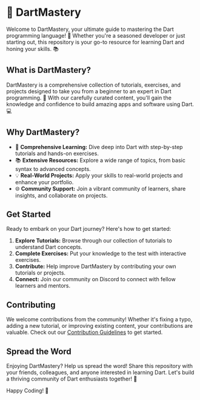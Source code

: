 # 🚀 DartMastery

Welcome to DartMastery, your ultimate guide to mastering the Dart programming language! 🎯 Whether you're a seasoned developer or just starting out, this repository is your go-to resource for learning Dart and honing your skills. 📚

## What is DartMastery?

DartMastery is a comprehensive collection of tutorials, exercises, and projects designed to take you from a beginner to an expert in Dart programming. 🌟 With our carefully curated content, you'll gain the knowledge and confidence to build amazing apps and software using Dart. 💻

## Why DartMastery?

- 🚀 **Comprehensive Learning:** Dive deep into Dart with step-by-step tutorials and hands-on exercises.
- 📚 **Extensive Resources:** Explore a wide range of topics, from basic syntax to advanced concepts.
- 💡 **Real-World Projects:** Apply your skills to real-world projects and enhance your portfolio.
- 🌐 **Community Support:** Join a vibrant community of learners, share insights, and collaborate on projects.

## Get Started

Ready to embark on your Dart journey? Here's how to get started:

1. **Explore Tutorials:** Browse through our collection of tutorials to understand Dart concepts.
2. **Complete Exercises:** Put your knowledge to the test with interactive exercises.
3. **Contribute:** Help improve DartMastery by contributing your own tutorials or projects.
4. **Connect:** Join our community on Discord to connect with fellow learners and mentors.

## Contributing

We welcome contributions from the community! Whether it's fixing a typo, adding a new tutorial, or improving existing content, your contributions are valuable. Check out our [Contribution Guidelines](CONTRIBUTING.md) to get started.

## Spread the Word

Enjoying DartMastery? Help us spread the word! Share this repository with your friends, colleagues, and anyone interested in learning Dart. Let's build a thriving community of Dart enthusiasts together! 🌟

Happy Coding! 🚀
